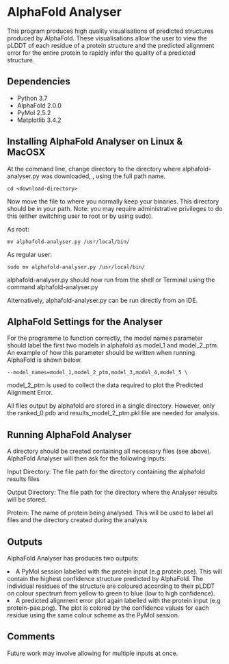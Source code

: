 <h1 id="alphafold-analyser">AlphaFold Analyser</h1>
<p>This program produces high quality visualisations of predicted structures produced by AlphaFold. These visualisations allow the user to view the pLDDT of each residue of a protein structure and the predicted alignment error for the entire protein to rapidly infer the quality of a predicted structure.</p>
<h2 id="dependencies">Dependencies</h2>
<ul>
<li>Python 3.7</li>
<li>AlphaFold 2.0.0</li>
<li>PyMol 2.5.2</li>
<li>Matplotlib 3.4.2</li>
</ul>
<h2 id="installing-alphafold-analyser-on-linux-macosx">Installing AlphaFold Analyser on Linux &amp; MacOSX</h2>
<p>At the command line, change directory to the directory where alphafold-analyser.py was downloaded, <download-directory>, using the full path name.</p>
<pre><code>cd &lt;download-directory&gt;</code></pre>
<p>Now move the file to where you normally keep your binaries. This directory should be in your path. Note: you may require administrative privileges to do this (either switching user to root or by using sudo).</p>
<p>As root:</p>
<pre><code>mv alphafold-analyser.py /usr/local/bin/</code></pre>
<p>As regular user:</p>
<pre><code>sudo mv alphafold-analyser.py /usr/local/bin/</code></pre>
<p>alphafold-analyser.py should now run from the shell or Terminal using the command alphafold-analyser.py</p>
<p>Alternatively, alphafold-analyser.py can be run directly from an IDE.</p>
<h2 id="alphafold-settings-for-the-analyser">AlphaFold Settings for the Analyser</h2>
<p>For the programme to function correctly, the model names parameter should label the first two models in alphafold as model_1 and model_2_ptm. An example of how this parameter should be written when running AlphaFold is shown below.</p>
<pre><code>--model_names=model_1,model_2_ptm,model_3,model_4,model_5 \</code></pre>
<p>model_2_ptm is used to collect the data required to plot the Predicted Alignment Error.</p>
<p>All files output by alphafold are stored in a single directory. However, only the ranked_0.pdb and results_model_2_ptm.pkl file are needed for analysis.</p>
<h2 id="running-alphafold-analyser">Running AlphaFold Analyser</h2>
<p>A directory should be created containing all necessary files (see above). AlphaFold Analyser will then ask for the following inputs:</p>

Input Directory: The file path for the directory containing the alphafold results files

Output Directory: The file path for the directory where the Analyser results will be
                    stored.
                    
Protein: The name of protein being analysed. This will be used to label all files
           and the directory created during the analysis


<h2 id="outputs">Outputs</h2>
<p>AlphaFold Analyser has produces two outputs:</p>

<li>A PyMol session labelled with the protein input (e.g protein.pse). This will  contain the highest confidence structure predicted by AlphaFold. The individual residues of the structure are coloured according to their pLDDT on colour spectrum from yellow to green to blue (low to high confidence).</li>

<li>A predicted alignment error plot again labelled with the protein input (e.g protein-pae.png). The plot is colored by the confidence values for each residue using the same colour scheme as the PyMol session.</li>
<h2 id="comments">Comments</h2>
<p>Future work may involve allowing for multiple inputs at once.</p>
